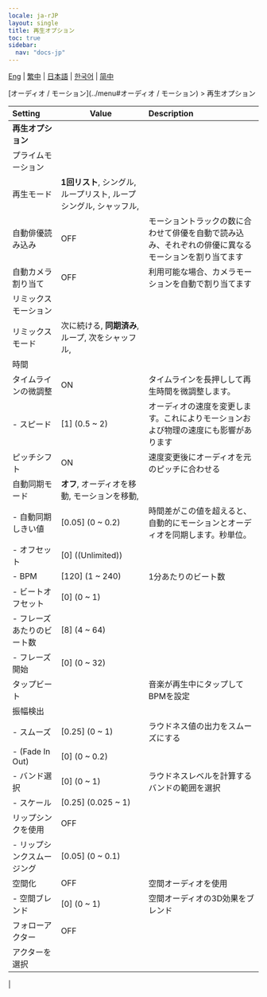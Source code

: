 ```yaml
---
locale: ja-rJP
layout: single
title: 再生オプション
toc: true
sidebar:
  nav: "docs-jp"
---
```

[Eng](/dancexr/menu/2025.4/motion/motion_loader) | [繁中](/tw/dancexr/menu/2025.4/motion/motion_loader) | [日本語](/jp/dancexr/menu/2025.4/motion/motion_loader) | [한국어](/kr/dancexr/menu/2025.4/motion/motion_loader) | [简中](/zh/dancexr/menu/2025.4/motion/motion_loader)

[オーディオ / モーション](../menu#オーディオ / モーション) > 再生オプション



| Setting | Value | Description |
| :--- | --- | :--- |
|**再生オプション** | | 
| プライムモーション || 
| 再生モード | **1回リスト**, シングル, ループリスト, ループシングル, シャッフル,  |  |
| 自動俳優読み込み | OFF | モーショントラックの数に合わせて俳優を自動で読み込み、それぞれの俳優に異なるモーションを割り当てます
| 自動カメラ割り当て | OFF | 利用可能な場合、カメラモーションを自動で割り当てます
| リミックスモーション || 
| リミックスモード | 次に続ける, **同期済み**, ループ, 次をシャッフル,  |  |
| 時間 || 
| タイムラインの微調整 | ON | タイムラインを長押しして再生時間を微調整します。
|- スピード | [1] (0.5 ~ 2) | オーディオの速度を変更します。これによりモーションおよび物理の速度にも影響があります
| ピッチシフト | ON | 速度変更後にオーディオを元のピッチに合わせる
| 自動同期モード | **オフ**, オーディオを移動, モーションを移動,  |  |
|- 自動同期しきい値 | [0.05] (0 ~ 0.2) | 時間差がこの値を超えると、自動的にモーションとオーディオを同期します。秒単位。
|- オフセット | [0] ((Unlimited)) | 
|- BPM | [120] (1 ~ 240) | 1分あたりのビート数
|- ビートオフセット | [0] (0 ~ 1) | 
|- フレーズあたりのビート数 | [8] (4 ~ 64) | 
|- フレーズ開始 | [0] (0 ~ 32) | 
| タップビート || 音楽が再生中にタップしてBPMを設定
| 振幅検出 || 
|- スムーズ | [0.25] (0 ~ 1) | ラウドネス値の出力をスムーズにする
|- (Fade In Out) | [0] (0 ~ 0.2) | 
|- バンド選択 | [0] (0 ~ 1) | ラウドネスレベルを計算するバンドの範囲を選択
|- スケール | [0.25] (0.025 ~ 1) | 
| リップシンクを使用 | OFF | 
|- リップシンクスムージング | [0.05] (0 ~ 0.1) | 
| 空間化 | OFF | 空間オーディオを使用
|- 空間ブレンド | [0] (0 ~ 1) | 空間オーディオの3D効果をブレンド
| フォローアクター | OFF | 
| アクターを選択 |  |  |
|
